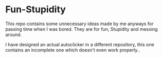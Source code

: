 # Fun-Stupidity
This repo contains some unnecessary ideas made by me anyways for passing time when I was bored. They are for fun, Stupidity and messing around.

I have designed an actual autoclicker in a different repository, this one contains an incomplete one which doesn't even work properly..

